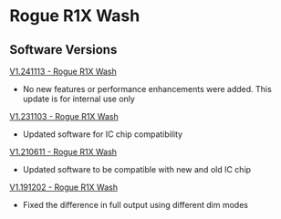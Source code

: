 # Rogue R1X Wash

## Software Versions

[V1.241113 - Rogue R1X Wash](https://github.com/Chauvet-Pro/ROGUER1XWASH/blob/9df27792c52d4b82ab65c8dbafafb4c02c853407/firmware/V1.241113.zip)
- No new features or performance enhancements were added. This update is for internal use only

[V1.231103 - Rogue R1X Wash](https://github.com/Chauvet-Pro/ROGUER1XWASH/blob/24f2c591d27f2342aae53604d2e7c7e9abd7f50b/firmware/V1.231103.zip)
- Updated software for IC chip compatibility

[V1.210611 - Rogue R1X Wash](https://github.com/Chauvet-Pro/ROGUER1XWASH/blob/24f2c591d27f2342aae53604d2e7c7e9abd7f50b/firmware/V1.210611.zip)
- Updated software to be compatible with new and old IC chip

[V1.191202 - Rogue R1X Wash](https://github.com/Chauvet-Pro/ROGUER1XWASH/blob/24f2c591d27f2342aae53604d2e7c7e9abd7f50b/firmware/V1.191202.zip)
- Fixed the difference in full output using different dim modes
